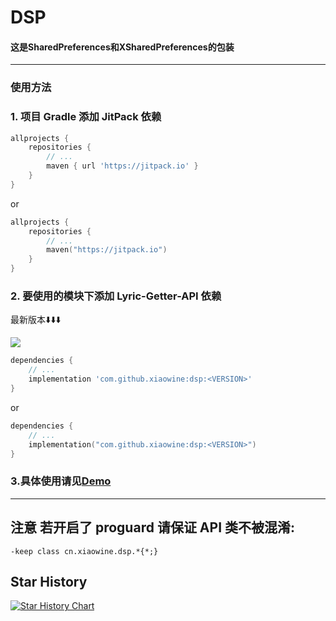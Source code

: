 # DSP

#### 这是SharedPreferences和XSharedPreferences的包装

---

### 使用方法

### 1. 项目 Gradle 添加 JitPack 依赖

```groovy
allprojects {
    repositories {
        // ...
        maven { url 'https://jitpack.io' }
    }
}
```

or

```kotlin
allprojects {
    repositories {
        // ...
        maven("https://jitpack.io")
    }
}
```

### 2. 要使用的模块下添加 Lyric-Getter-API 依赖

最新版本⬇️⬇️⬇️

[![](https://jitpack.io/v/xiaowine/dsp.svg)](https://jitpack.io/#xiaowine/dsp/)

```groovy
dependencies {
    // ...
    implementation 'com.github.xiaowine:dsp:<VERSION>'
}
```

or

```kotlin
dependencies {
    // ...
    implementation("com.github.xiaowine:dsp:<VERSION>")
}
```

### 3.具体使用请见[Demo](/app/src/main/java/cn/xiaowine/dsp/MainActivity.kt)
---

## 注意 若开启了 proguard 请保证 API 类不被混淆:

```shrinker_config
-keep class cn.xiaowine.dsp.*{*;}
```

## Star History

[![Star History Chart](https://api.star-history.com/svg?repos=xiaowine/dsp&type=Timeline)](https://star-history.com/#xiaowine/dsp&Timeline)